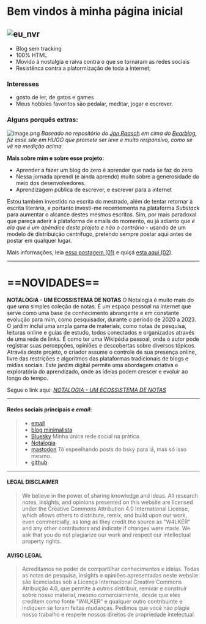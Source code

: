 # Bem vindos à minha página inicial

## ![eu_nvr](https://i.postimg.cc/Dw9hrwgq/vilhenado.png)
- Blog sem tracking
- 100% HTML
- Movido à nostalgia e raiva contra o que se tornaram as redes sociais
- Resistênca contra a platormização de toda a internet;
### Interesses
- gosto de ler, de gatos e games
- Meus hobbies favoritos são pedalar, meditar, jogar e escrever. 

### Alguns porquês extras:

![image.png](https://i.postimg.cc/RhvYBMBg/image.png)
*Baseado no repositório do [Jan Raasch](https://github.com/janraasch) em cima do [Bearblog](https://bearblog.dev/), fiz esse site em HUGO que promete ser leve e muito responsivo, como se vê na medição acima.* 

**Mais sobre mim e sobre esse projeto:**
- Aprender a fazer um blog do zero é aprender que nada se faz do zero
- Nessa jornada aprendi (e ainda aprendo) muito sobre a generosidade do meio dos desenvolvedores.
- Aprendizagem pública de escrever, e escrever para a internet


Estou também investido na escrita do mestrado, além de tentar retornar à escrita literária, e portanto investi-me recentementa na plataforma *Substack* para aumentar o alcance destes mesmos escritos. 
Sim, por mais paradoxal que pareça aderir à plataforma de emails do momento, eu já adianto que *é ela que é um apêndice deste projeto e não o contrário* - usando de um modelo de distribuição centrífugo, pretendo sempre postar aqui antes de postar em qualquer lugar. 

Mais informações, leia [essa postagem (01)](https://w4lker.com.br/um-sopro-fresco-em-um-dia-quente/) e quiçá [esta aqui (02)](https://w4lker.com.br/sobre-esse-blog/).

---

# ==NOVIDADES==
**NOTALOGIA - UM ECOSSISTEMA DE NOTAS**
O Notalogia é muito mais do que uma simples coleção de notas. É um espaço pessoal na internet que serve como uma base de conhecimento abrangente e em constante evolução para mim, como pesquisador, durante o período de 2020 a 2023. O jardim inclui uma ampla gama de materiais, como notas de pesquisa, leituras online e guias de estudo, todos conectados e organizados através de uma rede de links. É como ter uma Wikipédia pessoal, onde o autor pode registrar suas percepções, opiniões e descobertas sobre diversos tópicos. Através deste projeto, o criador assume o controle de sua presença online, livre das restrições e algoritmos das plataformas tradicionais de blogs e mídias sociais. Este jardim digital permite uma abordagem criativa e exploratória do aprendizado, onde as ideias podem crescer e evoluir ao longo do tempo.

Segue o link aqui: [*NOTALOGIA - UM ECOSSISTEMA DE NOTAS*](https://notas.walker.eco.br/)

---

#### Redes sociais principais e *email*:
>- [email](mailto:niilist@gmail.com)
>- [blog minimalista](https://blog.walker.eco.br/)
>- [Bluesky](https://blog.walker.eco.br/) Minha única rede social na prática.
>- [Notalogia](https://notas.walker.eco.br/)
>- [mastodon](https://mastodon.social/@w4lker) Tô espeelhando posts do bsky para lá, mas só isso mesmo.
>- [github](https://github.com/www4lker)

---

#### LEGAL DISCLAIMER

>We believe in the power of sharing knowledge and ideas. All research notes, insights, and opinions presented on this website are licensed under the Creative Commons Attribution 4.0 International License, which allows others to distribute, remix, and build upon our work, even commercially, as long as they credit the source as "W4LKER" and any other contributors and indicate if changes were made. We ask that you do not plagiarize our work and respect our intellectual property rights.

#### AVISO LEGAL

>Acreditamos no poder de compartilhar conhecimentos e ideias. Todas as notas de pesquisa, insights e opiniões apresentadas neste website são licenciadas sob a Licença Internacional Creative Commons Atribuição 4.0, que permite a outros distribuir, remixar e construir sobre nosso material, mesmo comercialmente, desde que eles creditem como fonte "W4LKER" e qualquer outro contribuinte e indiquem se foram feitas mudanças. Pedimos que você não plagie nosso trabalho e respeite nossos direitos de propriedade intelectual.
